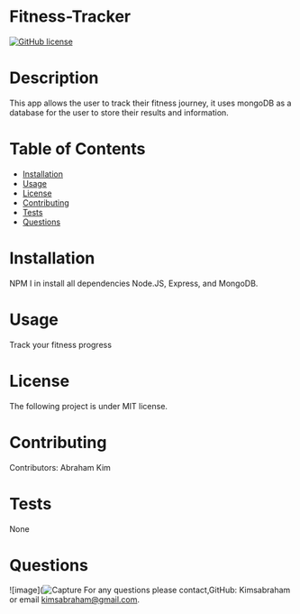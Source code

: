 # Fitness-Tracker
[![GitHub license](https://img.shields.io/badge/license-MIT-blue.svg)](https://github.com/undefined/undefined)
# Description
This app allows the user to track their fitness journey, it uses mongoDB as a database for the user to store their results and information.
# Table of Contents 
* [Installation](#installation)
* [Usage](#usage)
* [License](#license)
* [Contributing](#contributing)
* [Tests](#tests)
* [Questions](#questions)
# Installation
NPM I in install all dependencies
Node.JS, Express, and MongoDB.
# Usage
Track your fitness progress 
# License
The following project is under MIT license.
# Contributing
​Contributors: Abraham Kim
# Tests
None
# Questions
![image](![Capture](https://user-images.githubusercontent.com/75137165/123012115-a9f32380-d38f-11eb-9f85-e2634b3f2a1a.PNG)
For any questions please contact,GitHub: Kimsabraham or email  kimsabraham@gmail.com.
